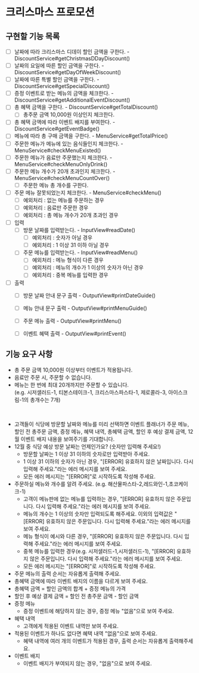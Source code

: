 # 크리스마스 프로모션

## 구현할 기능 목록
- [ ] 날짜에 따라 크리스마스 디데이 할인 금액을 구한다. - DiscountService#getChristmasDDayDiscount()
- [ ] 날짜의 요일에 따른 할인 금액을 구한다. - DiscountService#getDayOfWeekDiscount()
- [ ] 날짜에 따른 특별 할인 금액을 구한다. - DiscountService#getSpecialDiscount()
- [ ] 증정 이벤트로 받는 메뉴의 금액을 체크한다. - DiscountService#getAdditionalEventDiscount()
- [ ] 총 혜택 금액을 구한다. - DiscountService#getTotalDiscount()
  - [ ] 총주문 금액 10,000원 이상인지 체크한다.
- [ ] 총 혜택 금액에 따라 이벤트 배지를 부여한다. - DiscountService#getEventBadge()
- [ ] 메뉴에 따라 총 구매 금액을 구한다. - MenuService#getTotalPrice()
- [ ] 주문한 메뉴가 메뉴에 있는 음식들인지 체크한다. - MenuService#checkMenuExisted()
- [ ] 주문한 메뉴가 음료만 주문했는지 체크한다. - MenuService#checkMenuOnlyDrink()
- [ ] 주문한 메뉴 개수가 20개 초과인지 체크한다. - MenuService#checkMenuCountOver()
  - [ ] 주문한 메뉴 총 개수를 구한다.
- [ ] 주문 메뉴 잘못되었는지 체크한다. - MenuService#checkMenu()
  - [ ] 예외처리 : 없는 메뉴를 주문하는 경우
  - [ ] 예외처리 : 음료만 주문한 경우
  - [ ] 예외처리 : 총 메뉴 개수가 20개 초과인 경우
- [ ] 입력
  - [ ] 방문 날짜를 입력받는다. - InputView#readDate()
    - [ ] 예외처리 : 숫자가 아닐 경우
    - [ ] 예외처리 : 1 이상 31 이하 아닐 경우
  - [ ] 주문 메뉴를 입력받는다. - InputView#readMenu()
    - [ ] 예외처리 : 메뉴 형식이 다른 경우
    - [ ] 예외처리 : 메뉴의 개수가 1 이상의 숫자가 아닌 경우
    - [ ] 예외처리 : 중복 메뉴를 입력한 경우
- [ ] 출력
  - [ ] 방문 날짜 안내 문구 출력 - OutputView#printDateGuide()
  - [ ] 메뉴 안내 문구 출력 - OutputView#printMenuGuide()
  - [ ] 주문 메뉴 출력 - OutputView#printMenu()
  - [ ] 이벤트 혜택 출력 - OutputView#printEvent()


## 기능 요구 사항
- 총 주문 금액 10,000원 이상부터 이벤트가 적용됩니다.
- 음료만 주문 시, 주문할 수 없습니다.
- 메뉴는 한 번에 최대 20개까지만 주문할 수 있습니다.  
  (e.g. 시저샐러드-1, 티본스테이크-1, 크리스마스파스타-1, 제로콜라-3, 아이스크림-1의 총개수는 7개)

<br>

- 고객들이 식당에 방문할 날짜와 메뉴를 미리 선택하면 이벤트 플래너가 주문 메뉴, 할인 전 총주문 금액, 증정 메뉴, 혜택 내역, 총혜택 금액, 할인 후 예상 결제 금액, 12월 이벤트 배지 내용을 보여주기를 기대합니다.
- 12월 중 식당 예상 방문 날짜는 언제인가요? (숫자만 입력해 주세요!)
  - 방문할 날짜는 1 이상 31 이하의 숫자로만 입력받아 주세요.
  - 1 이상 31 이하의 숫자가 아닌 경우, "[ERROR] 유효하지 않은 날짜입니다. 다시 입력해 주세요."라는 에러 메시지를 보여 주세요.
  - 모든 에러 메시지는 "[ERROR]"로 시작하도록 작성해 주세요.
- 주문하실 메뉴와 개수를 알려 주세요. (e.g. 해산물파스타-2,레드와인-1,초코케이크-1)
  - 고객이 메뉴판에 없는 메뉴를 입력하는 경우, "[ERROR] 유효하지 않은 주문입니다. 다시 입력해 주세요."라는 에러 메시지를 보여 주세요.
  - 메뉴의 개수는 1 이상의 숫자만 입력되도록 해주세요. 이외의 입력값은 "[ERROR] 유효하지 않은 주문입니다. 다시 입력해 주세요."라는 에러 메시지를 보여 주세요.
  - 메뉴 형식이 예시와 다른 경우, "[ERROR] 유효하지 않은 주문입니다. 다시 입력해 주세요."라는 에러 메시지를 보여 주세요.
  - 중복 메뉴를 입력한 경우(e.g. 시저샐러드-1,시저샐러드-1), "[ERROR] 유효하지 않은 주문입니다. 다시 입력해 주세요."라는 에러 메시지를 보여 주세요.
  - 모든 에러 메시지는 "[ERROR]"로 시작하도록 작성해 주세요.
- 주문 메뉴의 출력 순서는 자유롭게 출력해 주세요.
- 총혜택 금액에 따라 이벤트 배지의 이름을 다르게 보여 주세요.
- 총혜택 금액 = 할인 금액의 합계 + 증정 메뉴의 가격
- 할인 후 예상 결제 금액 = 할인 전 총주문 금액 - 할인 금액
- 증정 메뉴
  - 증정 이벤트에 해당하지 않는 경우, 증정 메뉴 "없음"으로 보여 주세요.
- 혜택 내역
  - 고객에게 적용된 이벤트 내역만 보여 주세요.
- 적용된 이벤트가 하나도 없다면 혜택 내역 "없음"으로 보여 주세요.
  - 혜택 내역에 여러 개의 이벤트가 적용된 경우, 출력 순서는 자유롭게 출력해주세요.
- 이벤트 배지
  - 이벤트 배지가 부여되지 않는 경우, "없음"으로 보여 주세요.